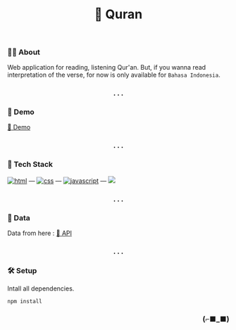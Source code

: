 <h1 align="center">🕌 Quran</h1>

<br>
  
### 👨‍💻 About

Web application for reading, listening Qur'an. But, if you wanna read interpretation of the verse, for now is only available for `Bahasa Indonesia`.

<h3 align="center">. . .</h3>

### 🚀 Demo

[🔗 Demo](https://read-quran.netlify.app/)

<h3 align="center">. . .</h3>

### 🧰 Tech Stack

[<img alt="html" src="https://img.shields.io/badge/HTML-239120?style=for-the-badge&logo=html5&logoColor=white" />](https://developer.mozilla.org/en-US/docs/Web/HTML) — 
[<img alt="css" src="https://img.shields.io/badge/CSS-1572B6?style=for-the-badge&logo=css3&logoColor=white" />](https://developer.mozilla.org/en-US/docs/Web/CSS) —
[<img alt="javascript" src="https://img.shields.io/badge/JavaScript-323330?style=for-the-badge&logo=javascript&logoColor=F7DF1E" />](https://developer.mozilla.org/en-US/docs/Web/javascript) —
[<img src="https://img.shields.io/badge/Vue.js-35495E?style=for-the-badge&logo=vuedotjs&logoColor=4FC08D" />](https://vuejs.org/)

<h3 align="center">. . .</h3>
  
### 💾 Data

Data from here : [🔗 API](https://github.com/penggguna/QuranJSON)
  
<h3 align="center">. . .</h3>
  
### 🛠 Setup

Intall all dependencies.

`npm install`

<h3 align="right">(⌐■_■)</h3>
